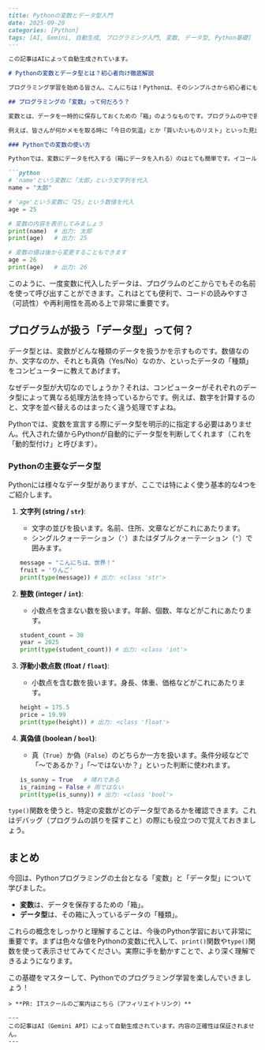 ```markdown
---
title: Pythonの変数とデータ型入門
date: 2025-09-20
categories: [Python]
tags: [AI, Gemini, 自動生成, プログラミング入門, 変数, データ型, Python基礎]
---

この記事はAIによって自動生成されています。

# Pythonの変数とデータ型とは？初心者向け徹底解説

プログラミング学習を始める皆さん、こんにちは！Pythonは、そのシンプルさから初心者にも人気の高いプログラミング言語です。今回は、Pythonプログラミングの超基本である「変数（へんすう）」と「データ型（データがた）」について、IT初心者の方にもわかりやすく徹底解説します。これらをマスターすれば、あなたのコーディングスキルはぐっと上がること間違いなしです！

## プログラミングの「変数」って何だろう？

変数とは、データを一時的に保存しておくための「箱」のようなものです。プログラムの中で扱う数値や文字などの情報に名前を付けて、必要な時にいつでも取り出せるようにします。

例えば、皆さんが何かメモを取る時に「今日の気温」とか「買いたいものリスト」といった見出しをつけますよね？プログラミングにおける変数も同じように、データに名前を付けて管理するイメージです。

### Pythonでの変数の使い方

Pythonでは、変数にデータを代入する（箱にデータを入れる）のはとても簡単です。イコール記号（`=`）を使います。

```python
# 'name'という変数に「太郎」という文字列を代入
name = "太郎"

# 'age'という変数に「25」という数値を代入
age = 25

# 変数の内容を表示してみましょう
print(name)  # 出力: 太郎
print(age)   # 出力: 25

# 変数の値は後から変更することもできます
age = 26
print(age)   # 出力: 26
```
このように、一度変数に代入したデータは、プログラムのどこからでもその名前を使って呼び出すことができます。これはとても便利で、コードの読みやすさ（可読性）や再利用性を高める上で非常に重要です。

## プログラムが扱う「データ型」って何？

データ型とは、変数がどんな種類のデータを扱うかを示すものです。数値なのか、文字なのか、それとも真偽（Yes/No）なのか、といったデータの「種類」をコンピューターに教えてあげます。

なぜデータ型が大切なのでしょうか？それは、コンピューターがそれぞれのデータ型によって異なる処理方法を持っているからです。例えば、数字を計算するのと、文字を並べ替えるのはまったく違う処理ですよね。

Pythonでは、変数を宣言する際にデータ型を明示的に指定する必要はありません。代入された値からPythonが自動的にデータ型を判断してくれます（これを「動的型付け」と呼びます）。

### Pythonの主要なデータ型

Pythonには様々なデータ型がありますが、ここでは特によく使う基本的な4つをご紹介します。

1.  **文字列 (string / `str`)**:
    *   文字の並びを扱います。名前、住所、文章などがこれにあたります。
    *   シングルクォーテーション（`'`）またはダブルクォーテーション（`"`）で囲みます。
    ```python
    message = "こんにちは、世界！"
    fruit = 'りんご'
    print(type(message)) # 出力: <class 'str'>
    ```

2.  **整数 (integer / `int`)**:
    *   小数点を含まない数を扱います。年齢、個数、年などがこれにあたります。
    ```python
    student_count = 30
    year = 2025
    print(type(student_count)) # 出力: <class 'int'>
    ```

3.  **浮動小数点数 (float / `float`)**:
    *   小数点を含む数を扱います。身長、体重、価格などがこれにあたります。
    ```python
    height = 175.5
    price = 19.99
    print(type(height)) # 出力: <class 'float'>
    ```

4.  **真偽値 (boolean / `bool`)**:
    *   真（`True`）か偽（`False`）のどちらか一方を扱います。条件分岐などで「〜であるか？」「〜ではないか？」といった判断に使われます。
    ```python
    is_sunny = True   # 晴れである
    is_raining = False # 雨ではない
    print(type(is_sunny)) # 出力: <class 'bool'>
    ```

`type()`関数を使うと、特定の変数がどのデータ型であるかを確認できます。これはデバッグ（プログラムの誤りを探すこと）の際にも役立つので覚えておきましょう。

## まとめ

今回は、Pythonプログラミングの土台となる「変数」と「データ型」について学びました。

*   **変数**は、データを保存するための「箱」。
*   **データ型**は、その箱に入っているデータの「種類」。

これらの概念をしっかりと理解することは、今後のPython学習において非常に重要です。まずは色々な値をPythonの変数に代入して、`print()`関数や`type()`関数を使って表示させてみてください。実際に手を動かすことで、より深く理解できるようになります。

この基礎をマスターして、Pythonでのプログラミング学習を楽しんでいきましょう！
```
> **PR: ITスクールのご案内はこちら（アフィリエイトリンク）**

---
この記事はAI（Gemini API）によって自動生成されています。内容の正確性は保証されません。
---
